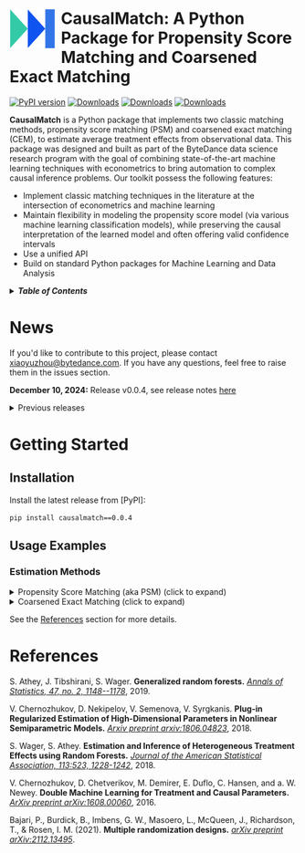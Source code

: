 <h1>
<a href="">
<img src="doc/logo_nobc.png" width="80px" align="left" style="margin-right: 10px;", alt="causamatch-logo"> 
</a> CausalMatch: A Python Package for Propensity Score Matching and Coarsened Exact Matching 
</h1>

[![PyPI version](https://badge.fury.io/py/causalmatch.svg)](https://badge.fury.io/py/causalmatch)
[![Downloads](https://static.pepy.tech/badge/causalmatch)](https://pepy.tech/project/causalmatch)
[![Downloads](https://static.pepy.tech/badge/causalmatch/month)](https://pepy.tech/project/causalmatch)
[![Downloads](https://static.pepy.tech/badge/causalmatch/week)](https://pepy.tech/project/causalmatch)

**CausalMatch** is a Python package that implements two classic matching methods, propensity score matching (PSM) and coarsened exact matching (CEM), to estimate average treatment effects from observational data. 
This package was designed and built as part of the ByteDance data science research program with the goal of combining state-of-the-art machine learning techniques with econometrics to bring automation to complex causal inference problems.
Our toolkit possess the following features:
* Implement classic matching techniques in the literature at the intersection of econometrics and machine learning
* Maintain flexibility in modeling the propensity score model (via various machine learning classification models), while preserving the causal interpretation of the learned model and often offering valid confidence intervals
* Use a unified API
* Build on standard Python packages for Machine Learning and Data Analysis

[//]: # ( &#40;For information on use cases and background material on causal inference and heterogeneous treatment effects see our webpage at [webpage here]&#41;)

<details>
<summary><strong><em>Table of Contents</em></strong></summary>

- [News](#news)
- [Getting Started](#getting-started)
  - [Installation](#installation)
  - [Usage Examples](#usage-examples)
    - [Estimation Methods](#estimation-methods)
- [References](#references)
</details>

# News

If you'd like to contribute to this project, please contact xiaoyuzhou@bytedance.com. 
If you have any questions, feel free to raise them in the issues section.

**December 10, 2024:** Release v0.0.4, see release notes [here](https://github.com/bytedance/CausalMatch/releases/tag/v0.0.4)


<details><summary>Previous releases</summary>

**August 20, 2024:** Release v0.0.2, see release notes [here](https://github.com/bytedance/CausalMatch/releases/tag/v0.0.2)

**August 2, 2024:** Release 0.0.1.

</details>

# Getting Started

## Installation

Install the latest release from [PyPI]:
```
pip install causalmatch==0.0.4
```


## Usage Examples
### Estimation Methods

<details>
  <summary>Propensity Score Matching (aka PSM) (click to expand)</summary>

  * Simple PSM

  ```Python
from causalmatch import matching, gen_test_data
from sklearn.ensemble import GradientBoostingClassifier

df = gen_test_data(n = 10000, c_ratio=0.5)
df.head()


X = ['c_1', 'c_2', 'c_3', 'd_1', 'gender']
y = ['y', 'y2']
T = 'treatment' 
id = 'user_id'
# STEP 1: initialize object
match_obj = matching(data = df,     
                     T = T,
                     X = X,
                     y = y, 
                     id = id)

# STEP 2: propensity score matching

match_obj.psm(n_neighbors = 1,                      # number of neighbors
              model = GradientBoostingClassifier(), # p-score model
              trim_percentage = 0.1,                # trim x percent of data based on propensity score
              caliper = 0.1)                        # caliper for p-score diff

# STEP 3: balance check after propensity score matching
match_obj.balance_check(include_discrete = True)

# STEP 4: obtain average partial effect 
print(match_obj.ate())
  ```

  * PSM with multiple p-score models and select the best one based on f1 score 

  ```Python
# STEP 0: define all classification model you need
from causalmatch import matching
from sklearn.linear_model import LogisticRegression
from sklearn.svm import SVC
from sklearn.naive_bayes import GaussianNB
from sklearn.neighbors import KNeighborsClassifier
from sklearn.tree import DecisionTreeClassifier
from sklearn.ensemble import RandomForestClassifier
from sklearn.ensemble import GradientBoostingClassifier
from lightgbm import LGBMClassifier
from xgboost import XGBClassifier

ps_model1 = LogisticRegression(C=1e6)
ps_model2 = SVC(probability=True)
ps_model3 = GaussianNB()
ps_model4 = KNeighborsClassifier()
ps_model5 = DecisionTreeClassifier()
ps_model6 = RandomForestClassifier()
ps_model7 = GradientBoostingClassifier()
ps_model8 = LGBMClassifier()
ps_model9 = XGBClassifier()

model_list = [ps_model1, ps_model2, ps_model3,  ps_model4, ps_model5, ps_model6,  ps_model7, ps_model8, ps_model9]
match_obj = matching(data = df, T = T, X = X, id = id)
match_obj.psm(n_neighbors = 1,
              model_list = model_list, # input list of models you want to try
              trim_percentage = 0,
              caliper = 1,              
              test_size = 0.2) # train-test split, what portion does test sample takes
print(match_obj.balance_check(include_discrete = True))
df_out = match_obj.df_out_final_post_trim.merge(df[y + X + [id]], how='left', on = id)

  ```

</details>


<details>
  <summary>Coarsened Exact Matching (click to expand)</summary>

  * Simple CEM


  ```Python

match_obj_cem = matching(data = df,  y = ['y'], T = 'treatment',  X = ['c_1','d_1','d_3'], id = 'user_id')
# coarsened exact matching
match_obj_cem.cem(n_bins = 10, # number of bins for continuous x variables, cut by percentile
                  k2k = True)  # k2k: trim exp/base to have same observation numbers
print(match_obj_cem.balance_check(include_discrete=True))
print(match_obj_cem.ate())
  ```

  * CEM with customized bin cut

  ```Python

match_obj_cem = matching(data = df,  y = ['y'], T = 'treatment',  X = ['c_1','d_1','d_3'], id = 'user_id')
match_obj_cem.cem(n_bins = 10,                                     
                  break_points = {'c_1': [-1, 0.3, 0.6, 2]},  # cut point for continuous variable
                  cluster_criteria = {'d_1': [['apple','pear'],['cat','dog'],['bee']],
                                      'd_3': [['0.0','1.0','2.0'], ['3.0','4.0','5.0'], ['6.0','7.0','8.0','9.0']]}, # group values for discrete variables
                  k2k = True) 
  ```
</details>



See the <a href="#references">References</a> section for more details.

# References

S. Athey, J. Tibshirani, S. Wager.
**Generalized random forests.**
[*Annals of Statistics, 47, no. 2, 1148--1178*](https://projecteuclid.org/euclid.aos/1547197251), 2019.

V. Chernozhukov, D. Nekipelov, V. Semenova, V. Syrgkanis.
**Plug-in Regularized Estimation of High-Dimensional Parameters in Nonlinear Semiparametric Models.**
[*Arxiv preprint arxiv:1806.04823*](https://arxiv.org/abs/1806.04823), 2018.

S. Wager, S. Athey.
**Estimation and Inference of Heterogeneous Treatment Effects using Random Forests.**
[*Journal of the American Statistical Association, 113:523, 1228-1242*](https://www.tandfonline.com/doi/citedby/10.1080/01621459.2017.1319839), 2018.

V. Chernozhukov, D. Chetverikov, M. Demirer, E. Duflo, C. Hansen, and a. W. Newey. **Double Machine Learning for Treatment and Causal Parameters.** [*ArXiv preprint arXiv:1608.00060*](https://arxiv.org/abs/1608.00060), 2016.

Bajari, P., Burdick, B., Imbens, G. W., Masoero, L., McQueen, J., Richardson, T., & Rosen, I. M. (2021). 
**Multiple randomization designs.** [*arXiv preprint arXiv:2112.13495*](https://arxiv.org/pdf/2112.13495).
